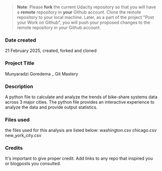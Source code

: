 >**Note**: Please **fork** the current Udacity repository so that you will have a **remote** repository in **your** Github account. Clone the remote repository to your local machine. Later, as a part of the project "Post your Work on Github", you will push your proposed changes to the remote repository in your Github account.

### Date created
21 February 2025, created, forked and cloned

### Project Title
Munyaradzi Goredema _ Git Mastery

### Description
A python file to calculate and analyze the trends of bike-share systems data across 3 major cities. The python file provides an interactive experience to analyze the data and provide output statistics.

### Files used
the files used for this analysis are listed below:
washington.csv
chicago.csv
new_york_city.csv

### Credits
It's important to give proper credit. Add links to any repo that inspired you or blogposts you consulted.
